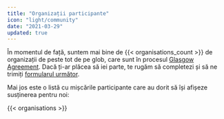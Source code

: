 ```yaml
---
title: "Organizații participante"
icon: "light/community"
date: "2021-03-29"
updated: true
---
```


În momentul de față, suntem mai bine de {{< organisations_count >}} de organizații de peste tot de pe glob, care sunt în procesul [Glasgow Agreement](../agreement). Dacă ți-ar plăcea să iei parte, te rugăm să completezi și să ne trimiți [formularul următor](../contact).

Mai jos este o listă cu mișcările participante care au dorit să își afișeze susținerea pentru noi:  

{{< organisations >}}